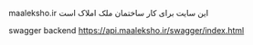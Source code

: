 maaleksho.ir
این سایت برای کار ساختمان ملک املاک است



swagger backend
https://api.maaleksho.ir/swagger/index.html
